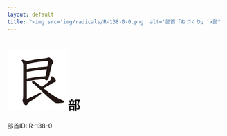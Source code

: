```yaml
---
layout: default
title: "<img src='img/radicals/R-138-0-0.png' alt='部首「ねづくり」'>部"  # glyphをタイトルに使用
---
```


# <img src='img/radicals/R-138-0-0.png' alt='部首「ねづくり」'>部
部首ID: R-138-0
